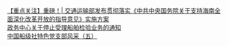   
[【重点关注】重磅！| 交通运输部发布贯彻落实《中共中央国务院关于支持海南全面深化改革开放的指导意见》实施方案](http://www.dianyue.me/archives/989/cc0z2fplfye534v9/)  
[政务中心关于停止受理船舶检验业务的通知](http://www.dianyue.me/archives/760/d5205auim4nmduud/)  
[中国船级社特色党支部风采（五）](http://www.dianyue.me/archives/548/xe8zjjcx7i4gd6qw/)